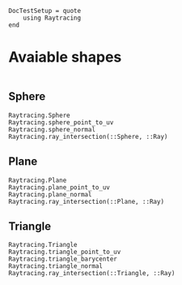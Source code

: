 ```@meta
DocTestSetup = quote
    using Raytracing
end
```

# Avaiable shapes

```@index
```

## Sphere

```@docs
Raytracing.Sphere
Raytracing.sphere_point_to_uv
Raytracing.sphere_normal
Raytracing.ray_intersection(::Sphere, ::Ray)
```


## Plane

```@docs
Raytracing.Plane
Raytracing.plane_point_to_uv
Raytracing.plane_normal
Raytracing.ray_intersection(::Plane, ::Ray)
```

## Triangle

```@docs
Raytracing.Triangle
Raytracing.triangle_point_to_uv
Raytracing.triangle_barycenter
Raytracing.triangle_normal
Raytracing.ray_intersection(::Triangle, ::Ray)
```
